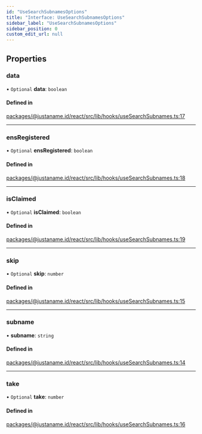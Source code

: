 ```yaml
---
id: "UseSearchSubnamesOptions"
title: "Interface: UseSearchSubnamesOptions"
sidebar_label: "UseSearchSubnamesOptions"
sidebar_position: 0
custom_edit_url: null
---
```


## Properties

### data

• `Optional` **data**: `boolean`

#### Defined in

[packages/@justaname.id/react/src/lib/hooks/useSearchSubnames.ts:17](https://github.com/JustaName-id/JustaName-sdk/blob/4ff9084/packages/@justaname.id/react/src/lib/hooks/useSearchSubnames.ts#L17)

___

### ensRegistered

• `Optional` **ensRegistered**: `boolean`

#### Defined in

[packages/@justaname.id/react/src/lib/hooks/useSearchSubnames.ts:18](https://github.com/JustaName-id/JustaName-sdk/blob/4ff9084/packages/@justaname.id/react/src/lib/hooks/useSearchSubnames.ts#L18)

___

### isClaimed

• `Optional` **isClaimed**: `boolean`

#### Defined in

[packages/@justaname.id/react/src/lib/hooks/useSearchSubnames.ts:19](https://github.com/JustaName-id/JustaName-sdk/blob/4ff9084/packages/@justaname.id/react/src/lib/hooks/useSearchSubnames.ts#L19)

___

### skip

• `Optional` **skip**: `number`

#### Defined in

[packages/@justaname.id/react/src/lib/hooks/useSearchSubnames.ts:15](https://github.com/JustaName-id/JustaName-sdk/blob/4ff9084/packages/@justaname.id/react/src/lib/hooks/useSearchSubnames.ts#L15)

___

### subname

• **subname**: `string`

#### Defined in

[packages/@justaname.id/react/src/lib/hooks/useSearchSubnames.ts:14](https://github.com/JustaName-id/JustaName-sdk/blob/4ff9084/packages/@justaname.id/react/src/lib/hooks/useSearchSubnames.ts#L14)

___

### take

• `Optional` **take**: `number`

#### Defined in

[packages/@justaname.id/react/src/lib/hooks/useSearchSubnames.ts:16](https://github.com/JustaName-id/JustaName-sdk/blob/4ff9084/packages/@justaname.id/react/src/lib/hooks/useSearchSubnames.ts#L16)
